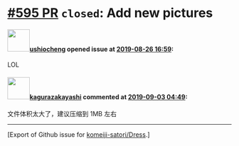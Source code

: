 # [\#595 PR](https://github.com/komeiji-satori/Dress/pull/595) `closed`: Add new pictures

#### <img src="https://avatars.githubusercontent.com/u/32724585?u=b1fcbfcba9f0a17378d8199b529811502d13e732&v=4" width="50">[ushiocheng](https://github.com/ushiocheng) opened issue at [2019-08-26 16:59](https://github.com/komeiji-satori/Dress/pull/595):

LOL

#### <img src="https://avatars.githubusercontent.com/u/2824841?u=b6e28fbc3f5ac12daf4b9a169194996ca20b57fb&v=4" width="50">[kagurazakayashi](https://github.com/kagurazakayashi) commented at [2019-09-03 04:49](https://github.com/komeiji-satori/Dress/pull/595#issuecomment-527302641):

文件体积太大了，建议压缩到 1MB 左右


-------------------------------------------------------------------------------



[Export of Github issue for [komeiji-satori/Dress](https://github.com/komeiji-satori/Dress).]

